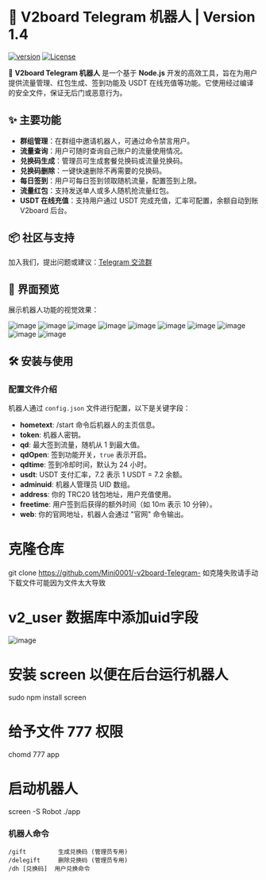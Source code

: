 # 🌟 V2board Telegram 机器人 | Version 1.4

[![version](https://img.shields.io/badge/version-1.4-brightgreen)](https://github.com/Mini0001/-v2board-Telegram-) [![License](https://img.shields.io/badge/license-MIT-blue.svg)](LICENSE)

🚀 **V2board Telegram 机器人** 是一个基于 **Node.js** 开发的高效工具，旨在为用户提供流量管理、红包生成、签到功能及 USDT 在线充值等功能。它使用经过编译的安全文件，保证无后门或恶意行为。

## ✨ 主要功能

- **群组管理**：在群组中邀请机器人，可通过命令禁言用户。
- **流量查询**：用户可随时查询自己账户的流量使用情况。
- **兑换码生成**：管理员可生成套餐兑换码或流量兑换码。
- **兑换码删除**：一键快速删除不再需要的兑换码。
- **每日签到**：用户可每日签到领取随机流量，配置签到上限。
- **流量红包**：支持发送单人或多人随机抢流量红包。
- **USDT 在线充值**：支持用户通过 USDT 完成充值，汇率可配置，余额自动到账 V2board 后台。

## 📦 社区与支持

加入我们，提出问题或建议：[Telegram 交流群](https://t.me/+4IUsjeKgj04xNmRh)

## 🎨 界面预览

展示机器人功能的视觉效果：


![image](https://github.com/user-attachments/assets/6e0eae20-c07b-4201-bdf4-2e8631953b2e)
![image](https://github.com/user-attachments/assets/dd29f430-c524-42ba-87d2-fa8a897b8479)
![image](https://github.com/user-attachments/assets/513ad55b-6e3b-45b8-bdb1-26827ac512f8)
![image](https://github.com/user-attachments/assets/be037d01-2000-4bb9-a605-e5893a31d15f)
![image](https://github.com/user-attachments/assets/f7bd9a48-b8d9-4133-b68d-15bc371f8ebe)
![image](https://github.com/user-attachments/assets/aabb43b1-4a0d-4585-afd5-d7c85fb0da35)
![image](https://github.com/user-attachments/assets/a95175d9-1ab3-4374-9cd1-1130faba30de)
![image](https://github.com/user-attachments/assets/bab295d5-6e44-499c-8c1d-4055c643030a)
![image](https://github.com/user-attachments/assets/753c2f83-78fd-4334-84d6-0fdb53a31d96)
![image](https://github.com/user-attachments/assets/3945f26e-88fb-493d-8309-0fb4dd3bd519)

## 🛠️ 安装与使用

### 配置文件介绍

机器人通过 `config.json` 文件进行配置，以下是关键字段：

- **hometext**: /start 命令后机器人的主页信息。
- **token**: 机器人密钥。
- **qd**: 最大签到流量，随机从 1 到最大值。
- **qdOpen**: 签到功能开关，`true` 表示开启。
- **qdtime**: 签到冷却时间，默认为 24 小时。
- **usdt**: USDT 支付汇率，7.2 表示 1 USDT = 7.2 余额。
- **adminuid**: 机器人管理员 UID 数组。
- **address**: 你的 TRC20 钱包地址，用户充值使用。
- **freetime**: 用户签到后获得的额外时间（如 10m 表示 10 分钟）。
- **web**: 你的官网地址，机器人会通过 "官网" 命令输出。

# 克隆仓库
git clone https://github.com/Mini0001/-v2board-Telegram-
如克隆失败请手动下载文件可能因为文件太大导致

# v2_user 数据库中添加uid字段
![image](https://github.com/user-attachments/assets/594b251e-1b05-4365-9ee5-f0a6705dcf58)

# 安装 screen 以便在后台运行机器人
sudo npm install screen

# 给予文件 777 权限
chomd 777 app

# 启动机器人
screen -S Robot ./app


### 机器人命令

```plaintext
/gift         生成兑换码 (管理员专用)
/delegift     删除兑换码 (管理员专用)
/dh [兑换码]  用户兑换命令

